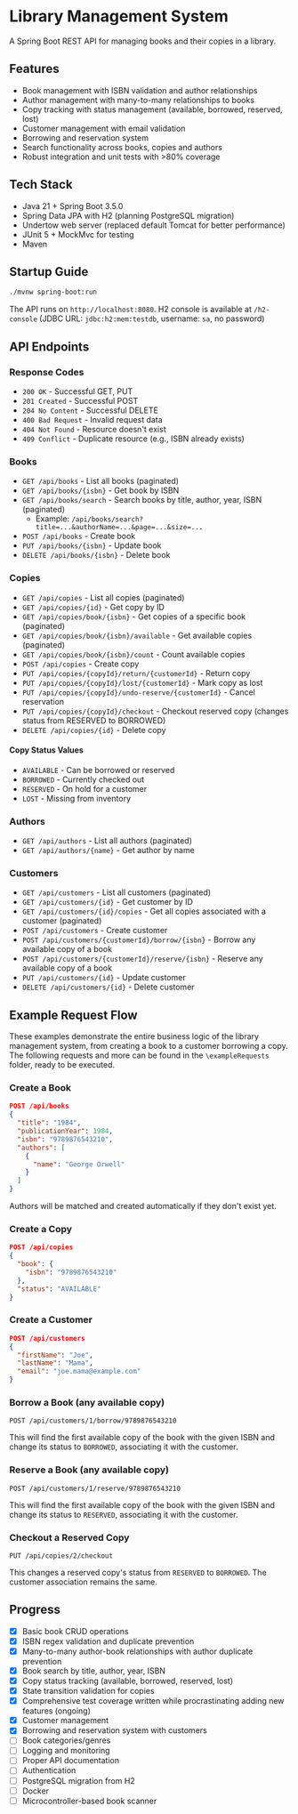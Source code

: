 # Library Management System

A Spring Boot REST API for managing books and their copies in a library.

## Features

- Book management with ISBN validation and author relationships
- Author management with many-to-many relationships to books
- Copy tracking with status management (available, borrowed, reserved, lost)
- Customer management with email validation
- Borrowing and reservation system
- Search functionality across books, copies and authors
- Robust integration and unit tests with >80% coverage

## Tech Stack

- Java 21 + Spring Boot 3.5.0
- Spring Data JPA with H2 (planning PostgreSQL migration)
- Undertow web server (replaced default Tomcat for better performance)
- JUnit 5 + MockMvc for testing
- Maven

## Startup Guide

```bash
./mvnw spring-boot:run
```

The API runs on `http://localhost:8080`. H2 console is available at `/h2-console` (JDBC URL: `jdbc:h2:mem:testdb`,
username: `sa`, no password)

## API Endpoints

### Response Codes

- `200 OK` - Successful GET, PUT
- `201 Created` - Successful POST
- `204 No Content` - Successful DELETE
- `400 Bad Request` - Invalid request data
- `404 Not Found` - Resource doesn't exist
- `409 Conflict` - Duplicate resource (e.g., ISBN already exists)

### Books

- `GET /api/books` - List all books (paginated)
- `GET /api/books/{isbn}` - Get book by ISBN
- `GET /api/books/search` - Search books by title, author, year, ISBN (paginated)
    - Example: `/api/books/search?title=...&authorName=...&page=...&size=...`
- `POST /api/books` - Create book
- `PUT /api/books/{isbn}` - Update book
- `DELETE /api/books/{isbn}` - Delete book

### Copies

- `GET /api/copies` - List all copies (paginated)
- `GET /api/copies/{id}` - Get copy by ID
- `GET /api/copies/book/{isbn}` - Get copies of a specific book (paginated)
- `GET /api/copies/book/{isbn}/available` - Get available copies (paginated)
- `GET /api/copies/book/{isbn}/count` - Count available copies
- `POST /api/copies` - Create copy
- `PUT /api/copies/{copyId}/return/{customerId}` - Return copy
- `PUT /api/copies/{copyId}/lost/{customerId}` - Mark copy as lost
- `PUT /api/copies/{copyId}/undo-reserve/{customerId}` - Cancel reservation
- `PUT /api/copies/{copyId}/checkout` - Checkout reserved copy (changes status from RESERVED to BORROWED)
- `DELETE /api/copies/{id}` - Delete copy

#### Copy Status Values

- `AVAILABLE` - Can be borrowed or reserved
- `BORROWED` - Currently checked out
- `RESERVED` - On hold for a customer
- `LOST` - Missing from inventory

### Authors

- `GET /api/authors` - List all authors (paginated)
- `GET /api/authors/{name}` - Get author by name

### Customers

- `GET /api/customers` - List all customers (paginated)
- `GET /api/customers/{id}` - Get customer by ID
- `GET /api/customers/{id}/copies` - Get all copies associated with a customer (paginated)
- `POST /api/customers` - Create customer
- `POST /api/customers/{customerId}/borrow/{isbn}` - Borrow any available copy of a book
- `POST /api/customers/{customerId}/reserve/{isbn}` - Reserve any available copy of a book
- `PUT /api/customers/{id}` - Update customer
- `DELETE /api/customers/{id}` - Delete customer

## Example Request Flow
These examples demonstrate the entire business logic of the library management system, from creating a book 
to a customer borrowing a copy. The following requests and more can be found in the `\exampleRequests` folder, ready to be executed. 

### Create a Book

```json
POST /api/books
{
  "title": "1984",
  "publicationYear": 1984,
  "isbn": "9789876543210",
  "authors": [
    {
      "name": "George Orwell"
    }
  ]
}
```

Authors will be matched and created automatically if they don't exist yet.

### Create a Copy

```json
POST /api/copies
{
  "book": {
    "isbn": "9789876543210"
  },
  "status": "AVAILABLE"
}
```

### Create a Customer

```json
POST /api/customers
{
  "firstName": "Joe",
  "lastName": "Mama", 
  "email": "joe.mama@example.com"
}
```

### Borrow a Book (any available copy)

```
POST /api/customers/1/borrow/9789876543210
```

This will find the first available copy of the book with the given ISBN and change its status to `BORROWED`, associating it with the customer.

### Reserve a Book (any available copy)

```
POST /api/customers/1/reserve/9789876543210
```

This will find the first available copy of the book with the given ISBN and change its status to `RESERVED`, associating it with the customer.

### Checkout a Reserved Copy

```
PUT /api/copies/2/checkout
```

This changes a reserved copy's status from `RESERVED` to `BORROWED`. The customer association remains the same.

## Progress

- [x] Basic book CRUD operations
- [x] ISBN regex validation and duplicate prevention
- [x] Many-to-many author-book relationships with author duplicate prevention
- [x] Book search by title, author, year, ISBN
- [x] Copy status tracking (available, borrowed, reserved, lost)
- [x] State transition validation for copies
- [x] Comprehensive test coverage written while procrastinating adding new features (ongoing)
- [x] Customer management
- [x] Borrowing and reservation system with customers
- [ ] Book categories/genres
- [ ] Logging and monitoring
- [ ] Proper API documentation
- [ ] Authentication
- [ ] PostgreSQL migration from H2
- [ ] Docker
- [ ] Microcontroller-based book scanner